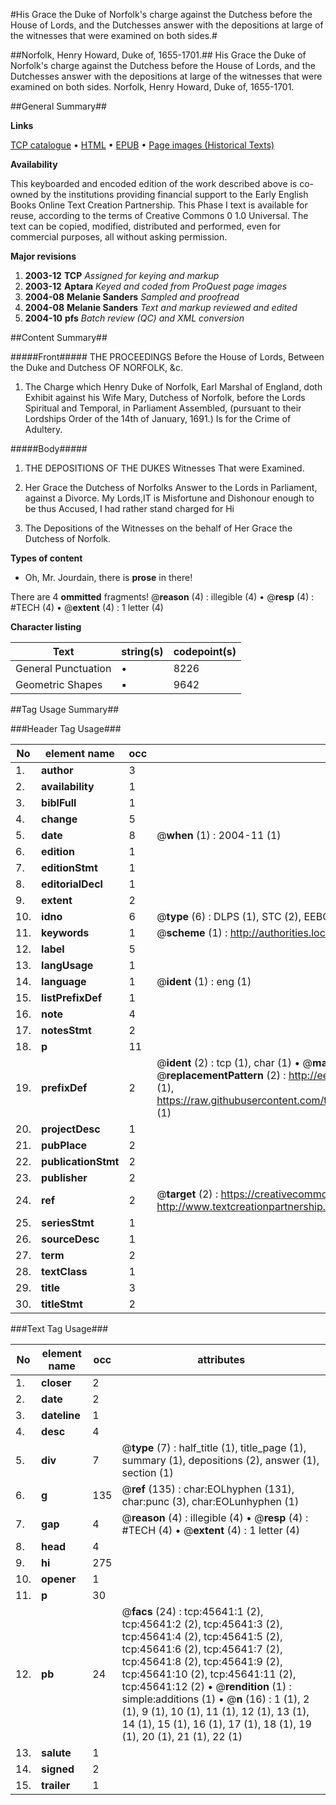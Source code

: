 #His Grace the Duke of Norfolk's charge against the Dutchess before the House of Lords, and the Dutchesses answer with the depositions at large of the witnesses that were examined on both sides.#

##Norfolk, Henry Howard, Duke of, 1655-1701.##
His Grace the Duke of Norfolk's charge against the Dutchess before the House of Lords, and the Dutchesses answer with the depositions at large of the witnesses that were examined on both sides.
Norfolk, Henry Howard, Duke of, 1655-1701.

##General Summary##

**Links**

[TCP catalogue](http://www.ota.ox.ac.uk/tcp/)  • 
[HTML](http://tei.it.ox.ac.uk/tcp/Texts-HTML/free/A52/A52398.html)  • 
[EPUB](http://tei.it.ox.ac.uk/tcp/Texts-EPUB/free/A52/A52398.epub) • 
[Page images (Historical Texts)](https://data.historicaltexts.jisc.ac.uk/view?pubId=eebo-10749953e&pageId=eebo-10749953e-45641-1)

**Availability**

This keyboarded and encoded edition of the
	       work described above is co-owned by the institutions
	       providing financial support to the Early English Books
	       Online Text Creation Partnership. This Phase I text is
	       available for reuse, according to the terms of Creative
	       Commons 0 1.0 Universal. The text can be copied,
	       modified, distributed and performed, even for
	       commercial purposes, all without asking permission.

**Major revisions**

1. __2003-12__ __TCP__ *Assigned for keying and markup*
1. __2003-12__ __Aptara__ *Keyed and coded from ProQuest page images*
1. __2004-08__ __Melanie Sanders__ *Sampled and proofread*
1. __2004-08__ __Melanie Sanders__ *Text and markup reviewed and edited*
1. __2004-10__ __pfs__ *Batch review (QC) and XML conversion*

##Content Summary##

#####Front#####
THE
PROCEEDINGS
Before the
House of Lords,
Between the
Duke and Dutchess
OF
NORFOLK, &c.
1. The Charge which Henry Duke of
Norfolk, Earl Marshal of England,
doth Exhibit against his Wife
Mary, Dutchess of Norfolk, before
the Lords Spiritual and Temporal,
in Parliament Assembled,
(pursuant to their Lordships Order
of the 14th of January, 1691.)
Is for the Crime of Adultery.

#####Body#####

1. THE
DEPOSITIONS
OF THE
DUKES Witnesses
That were Examined.

1. Her Grace the Dutchess of Norfolks
Answer to the Lords in Parliament,
against a Divorce.
My Lords,IT is Misfortune and Dishonour
enough to be thus
Accused, I had rather stand
charged for Hi
1. The Depositions of the Witnesses on the
behalf of Her Grace the Dutchess
of Norfolk.

**Types of content**

  * Oh, Mr. Jourdain, there is **prose** in there!

There are 4 **ommitted** fragments! 
 @__reason__ (4) : illegible (4)  •  @__resp__ (4) : #TECH (4)  •  @__extent__ (4) : 1 letter (4)

**Character listing**


|Text|string(s)|codepoint(s)|
|---|---|---|
|General Punctuation|•|8226|
|Geometric Shapes|▪|9642|

##Tag Usage Summary##

###Header Tag Usage###

|No|element name|occ|attributes|
|---|---|---|---|
|1.|__author__|3||
|2.|__availability__|1||
|3.|__biblFull__|1||
|4.|__change__|5||
|5.|__date__|8| @__when__ (1) : 2004-11 (1)|
|6.|__edition__|1||
|7.|__editionStmt__|1||
|8.|__editorialDecl__|1||
|9.|__extent__|2||
|10.|__idno__|6| @__type__ (6) : DLPS (1), STC (2), EEBO-CITATION (1), OCLC (1), VID (1)|
|11.|__keywords__|1| @__scheme__ (1) : http://authorities.loc.gov/ (1)|
|12.|__label__|5||
|13.|__langUsage__|1||
|14.|__language__|1| @__ident__ (1) : eng (1)|
|15.|__listPrefixDef__|1||
|16.|__note__|4||
|17.|__notesStmt__|2||
|18.|__p__|11||
|19.|__prefixDef__|2| @__ident__ (2) : tcp (1), char (1)  •  @__matchPattern__ (2) : ([0-9\-]+):([0-9IVX]+) (1), (.+) (1)  •  @__replacementPattern__ (2) : http://eebo.chadwyck.com/downloadtiff?vid=$1&page=$2 (1), https://raw.githubusercontent.com/textcreationpartnership/Texts/master/tcpchars.xml#$1 (1)|
|20.|__projectDesc__|1||
|21.|__pubPlace__|2||
|22.|__publicationStmt__|2||
|23.|__publisher__|2||
|24.|__ref__|2| @__target__ (2) : https://creativecommons.org/publicdomain/zero/1.0/ (1), http://www.textcreationpartnership.org/docs/. (1)|
|25.|__seriesStmt__|1||
|26.|__sourceDesc__|1||
|27.|__term__|2||
|28.|__textClass__|1||
|29.|__title__|3||
|30.|__titleStmt__|2||


###Text Tag Usage###

|No|element name|occ|attributes|
|---|---|---|---|
|1.|__closer__|2||
|2.|__date__|2||
|3.|__dateline__|1||
|4.|__desc__|4||
|5.|__div__|7| @__type__ (7) : half_title (1), title_page (1), summary (1), depositions (2), answer (1), section (1)|
|6.|__g__|135| @__ref__ (135) : char:EOLhyphen (131), char:punc (3), char:EOLunhyphen (1)|
|7.|__gap__|4| @__reason__ (4) : illegible (4)  •  @__resp__ (4) : #TECH (4)  •  @__extent__ (4) : 1 letter (4)|
|8.|__head__|4||
|9.|__hi__|275||
|10.|__opener__|1||
|11.|__p__|30||
|12.|__pb__|24| @__facs__ (24) : tcp:45641:1 (2), tcp:45641:2 (2), tcp:45641:3 (2), tcp:45641:4 (2), tcp:45641:5 (2), tcp:45641:6 (2), tcp:45641:7 (2), tcp:45641:8 (2), tcp:45641:9 (2), tcp:45641:10 (2), tcp:45641:11 (2), tcp:45641:12 (2)  •  @__rendition__ (1) : simple:additions (1)  •  @__n__ (16) : 1 (1), 2 (1), 9 (1), 10 (1), 11 (1), 12 (1), 13 (1), 14 (1), 15 (1), 16 (1), 17 (1), 18 (1), 19 (1), 20 (1), 21 (1), 22 (1)|
|13.|__salute__|1||
|14.|__signed__|2||
|15.|__trailer__|1||
